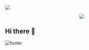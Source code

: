 <img src="https://capsule-render.vercel.app/api?type=wave&color=auto&height=300&section=header&text=capsule%20render&fontSize=90" />
<p align="center">
  <img src="https://capsule-render.vercel.app/api?text=Welcome to my Github Profile!🕹️&animation=fadeIn&type=waving&color=gradient&height=100"/>
</p>

## Hi there 👋

<!--
**Ran9waves/Ran9waves** is a ✨ _special_ ✨ repository because its `README.md` (this file) appears on your GitHub profile.

Here are some ideas to get you started:

- 🔭 I’m currently working on ...
- 🌱 I’m currently learning ...
- 👯 I’m looking to collaborate on ...
- 🤔 I’m looking for help with ...
- 💬 Ask me about ...
- 📫 How to reach me: ...
- 😄 Pronouns: ...
- ⚡ Fun fact: ...
-->
![footer](https://capsule-render.vercel.app/api?section=footer)
